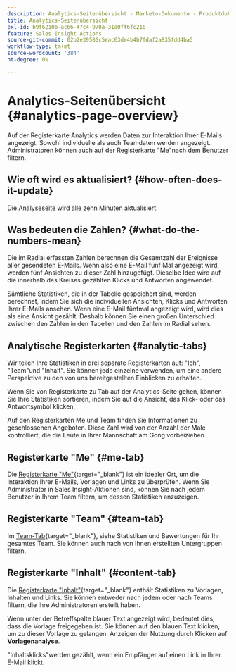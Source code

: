 ```yaml
---
description: Analytics-Seitenübersicht - Marketo-Dokumente - Produktdokumentation
title: Analytics-Seitenübersicht
exl-id: b9f6210b-ac66-47c4-970a-31a0ff6fc216
feature: Sales Insight Actions
source-git-commit: 02b2e39580c5eac63de4b4b7fdaf2a835fdd4ba5
workflow-type: tm+mt
source-wordcount: '384'
ht-degree: 0%

---
```


# Analytics-Seitenübersicht {#analytics-page-overview}

Auf der Registerkarte Analytics werden Daten zur Interaktion Ihrer E-Mails angezeigt. Sowohl individuelle als auch Teamdaten werden angezeigt. Administratoren können auch auf der Registerkarte &quot;Me&quot;nach dem Benutzer filtern.

## Wie oft wird es aktualisiert? {#how-often-does-it-update}

Die Analyseseite wird alle zehn Minuten aktualisiert.

## Was bedeuten die Zahlen? {#what-do-the-numbers-mean}

Die im Radial erfassten Zahlen berechnen die Gesamtzahl der Ereignisse aller gesendeten E-Mails. Wenn also eine E-Mail fünf Mal angezeigt wird, werden fünf Ansichten zu dieser Zahl hinzugefügt. Dieselbe Idee wird auf die innerhalb des Kreises gezählten Klicks und Antworten angewendet.

Sämtliche Statistiken, die in der Tabelle gespeichert sind, werden berechnet, indem Sie sich die individuellen Ansichten, Klicks und Antworten Ihrer E-Mails ansehen. Wenn eine E-Mail fünfmal angezeigt wird, wird dies als eine Ansicht gezählt. Deshalb können Sie einen großen Unterschied zwischen den Zahlen in den Tabellen und den Zahlen im Radial sehen.

## Analytische Registerkarten {#analytic-tabs}

Wir teilen Ihre Statistiken in drei separate Registerkarten auf: &quot;Ich&quot;, &quot;Team&quot;und &quot;Inhalt&quot;. Sie können jede einzelne verwenden, um eine andere Perspektive zu den von uns bereitgestellten Einblicken zu erhalten.

Wenn Sie von Registerkarte zu Tab auf der Analytics-Seite gehen, können Sie Ihre Statistiken sortieren, indem Sie auf die Ansicht, das Klick- oder das Antwortsymbol klicken.

Auf den Registerkarten Me und Team finden Sie Informationen zu geschlossenen Angeboten. Diese Zahl wird von der Anzahl der Male kontrolliert, die die Leute in Ihrer Mannschaft am Gong vorbeiziehen.

## Registerkarte &quot;Me&quot; {#me-tab}

Die [Registerkarte &quot;Me&quot;](/help/marketo/product-docs/marketo-sales-insight/actions/analytics/understanding-the-me-tab.md){target="_blank"} ist ein idealer Ort, um die Interaktion Ihrer E-Mails, Vorlagen und Links zu überprüfen. Wenn Sie Administrator in Sales Insight-Aktionen sind, können Sie nach jedem Benutzer in Ihrem Team filtern, um dessen Statistiken anzuzeigen.

## Registerkarte &quot;Team&quot; {#team-tab}

Im [Team-Tab](/help/marketo/product-docs/marketo-sales-insight/actions/analytics/understanding-the-team-tab.md){target="_blank"}, siehe Statistiken und Bewertungen für Ihr gesamtes Team. Sie können auch nach von Ihnen erstellten Untergruppen filtern.

## Registerkarte &quot;Inhalt&quot; {#content-tab}

Die [Registerkarte &quot;Inhalt&quot;](/help/marketo/product-docs/marketo-sales-insight/actions/analytics/understanding-the-content-tab.md){target="_blank"} enthält Statistiken zu Vorlagen, Inhalten und Links. Sie können entweder nach jedem oder nach Teams filtern, die Ihre Administratoren erstellt haben.

Wenn unter der Betreffspalte blauer Text angezeigt wird, bedeutet dies, dass die Vorlage freigegeben ist. Sie können auf den blauen Text klicken, um zu dieser Vorlage zu gelangen. Anzeigen der Nutzung durch Klicken auf **Vorlagenanalyse**.

&quot;Inhaltsklicks&quot;werden gezählt, wenn ein Empfänger auf einen Link in Ihrer E-Mail klickt.
